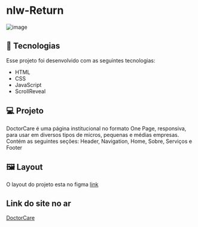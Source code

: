 # nlw-Return
![image](https://user-images.githubusercontent.com/96540450/169427273-bbfeb1f1-d5db-4004-aefe-f0478e841ebe.png)

## 🚀 Tecnologias

Esse projeto foi desenvolvido com as seguintes tecnologias:

- HTML
- CSS
- JavaScript
- ScrollReveal

## 💻 Projeto

DoctorCare é uma página institucional no formato One Page, responsiva, para usar em diversos tipos de micros, pequenas e médias empresas. Contém as seguintes seções: Header, Navigation, Home, Sobre, Serviços e Footer

## 	:framed_picture: Layout

O layout do projeto esta no figma [link](https://www.figma.com/community/file/1102912263666619803)

## Link do site no ar
  [DoctorCare](https://nathanzin312.github.io/nlw/)

